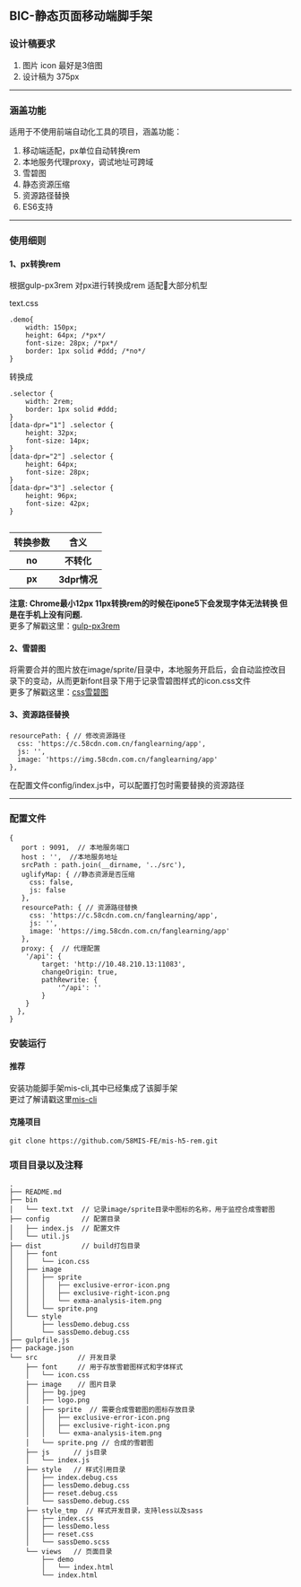 ## BIC-静态页面移动端脚手架

### 设计稿要求

1. 图片 icon 最好是3倍图  
2. 设计稿为 375px

---
### 涵盖功能

适用于不使用前端自动化工具的项目，涵盖功能：
 1. 移动端适配，px单位自动转换rem
 2. 本地服务代理proxy，调试地址可跨域
 3. 雪碧图
 4. 静态资源压缩
 5. 资源路径替换
 6. ES6支持

---
### 使用细则

#### 1、px转换rem
根据gulp-px3rem 对px进行转换成rem 适配大部分机型

text.css
```
.demo{
    width: 150px;
    height: 64px; /*px*/
    font-size: 28px; /*px*/
    border: 1px solid #ddd; /*no*/
}

```
转换成

```
.selector {
    width: 2rem;
    border: 1px solid #ddd;
}
[data-dpr="1"] .selector {
    height: 32px;
    font-size: 14px;
}
[data-dpr="2"] .selector {
    height: 64px;
    font-size: 28px;
}
[data-dpr="3"] .selector {
    height: 96px;
    font-size: 42px;
}


```

<table>
        <tr>
            <th>转换参数</th>
            <th>含义</th>
        </tr>
        <tr>
            <th>no</th>
            <th>不转化</th>
        </tr>
        <tr>
            <th>px</th>
            <th>3dpr情况</th>
        </tr>
</table>

**注意: Chrome最小12px 11px转换rem的时候在ipone5下会发现字体无法转换 但是在手机上没有问题.**  
更多了解戳这里：<a href='https://www.npmjs.com/package/gulp-px3rem'>gulp-px3rem</a>

#### 2、雪碧图
将需要合并的图片放在image/sprite/目录中，本地服务开启后，会自动监控改目录下的变动，从而更新font目录下用于记录雪碧图样式的icon.css文件  
更多了解戳这里：<a href='https://www.cnblogs.com/yanxinhua/p/6816141.html'>css雪碧图</a>

#### 3、资源路径替换
```
resourcePath: { // 修改资源路径
  css: 'https://c.58cdn.com.cn/fanglearning/app',
  js: '',
  image: 'https://img.58cdn.com.cn/fanglearning/app'
},
```
在配置文件config/index.js中，可以配置打包时需要替换的资源路径

---
### 配置文件
```
{
   port : 9091,  // 本地服务端口
   host : '',  //本地服务地址
   srcPath : path.join(__dirname, '../src'),
   uglifyMap: { //静态资源是否压缩
     css: false,
     js: false
   },
   resourcePath: { // 资源路径替换
     css: 'https://c.58cdn.com.cn/fanglearning/app',
     js: '',
     image: 'https://img.58cdn.com.cn/fanglearning/app'
   },
   proxy: {  // 代理配置
    '/api': {
        target: 'http://10.48.210.13:11083',
        changeOrigin: true,
        pathRewrite: {
            '^/api': ''
        }
    }
  },
}
```

### 安装运行
#### 推荐
安装功能脚手架mis-cli,其中已经集成了该脚手架  
更过了解请戳这里[mis-cli](https://github.com/58MIS-FE/mis-cli)

#### 克隆项目
```
git clone https://github.com/58MIS-FE/mis-h5-rem.git
```

### 项目目录以及注释
```
.  
├── README.md  
├── bin  
│   └── text.txt  // 记录image/sprite目录中图标的名称，用于监控合成雪碧图
├── config        // 配置目录
│   ├── index.js  // 配置文件
│   └── util.js
├── dist          // build打包目录
│   ├── font
│   │   └── icon.css
│   ├── image
│   │   ├── sprite
│   │   │   ├── exclusive-error-icon.png
│   │   │   ├── exclusive-right-icon.png
│   │   │   └── exma-analysis-item.png
│   │   └── sprite.png
│   └── style
│       ├── lessDemo.debug.css
│       └── sassDemo.debug.css
├── gulpfile.js
├── package.json
└── src          // 开发目录
    ├── font     // 用于存放雪碧图样式和字体样式
    │   └── icon.css
    ├── image    // 图片目录
    │   ├── bg.jpeg
    │   ├── logo.png
    │   ├── sprite  // 需要合成雪碧图的图标存放目录
    │   │   ├── exclusive-error-icon.png
    │   │   ├── exclusive-right-icon.png
    │   │   └── exma-analysis-item.png
    │   └── sprite.png // 合成的雪碧图
    ├── js      // js目录
    │   └── index.js
    ├── style   // 样式引用目录
    │   ├── index.debug.css
    │   ├── lessDemo.debug.css
    │   ├── reset.debug.css
    │   └── sassDemo.debug.css
    ├── style_tmp  // 样式开发目录，支持less以及sass
    │   ├── index.css
    │   ├── lessDemo.less
    │   ├── reset.css
    │   └── sassDemo.scss
    └── views   // 页面目录
        ├── demo
        │   └── index.html
        └── index.html

```
